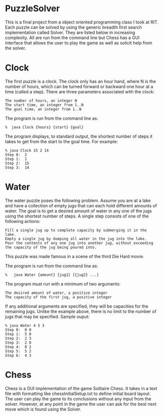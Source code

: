PuzzleSolver
============
This is a final project from a object oriented programming class I took at RIT. Each puzzle can be solved by using 
the generic breadth first search implementation called Solver. They are listed below in increasing complexity. All 
are run from the command line but Chess has a GUI interface that allows the user to play the game as well as solicit
help from the solver.

Clock
============
The first puzzle is a clock. The clock only has an hour hand, where N is the number of hours, which can be turned 
forward or backward one hour at a time (called a step). There are three parameters associated with the clock:

    The number of hours, an integer N
    The start time, an integer from 1..N
    The goal time, an integer from 1..N

The program is run from the command line as:

    %  java Clock {hours} {start} {goal}

The program displays, to standard output, the shortest number of steps it takes to get from the start to the goal
time. For example:

    % java Clock 15 2 14
    Step 0:  2
    Step 1:  1
    Step 2:  15
    Step 3:  14

Water
============
The water puzzle poses the following problem. Assume you are at a lake and have a collection of empty jugs that can
each hold different amounts of water. The goal is to get a desired amount of water in any one of the jugs using the
shortest number of steps. A single step consists of one of the following actions:

    Fill a single jug up to complete capacity by submerging it in the lake.
    Empty a single jug by dumping all water in the jug into the lake.
    Pour the contents of any one jug into another jug, without exceeding the capacity of the jug being poured into.
This puzzle was made famous in a scene of the third Die Hard movie.

The program is run from the command line as:

    %   java Water {amount} {jug1} [{jug2} ...]
    
The program must run with a minimum of two arguments:

    The desired amount of water, a positive integer
    The capacity of the first jug, a positive integer
    
If any additional arguments are specified, they will be capacities for the remaining jugs. Unlike the example above,
there is no limit to the number of jugs that may be specified. Sample ouput:

    % java Water 4 5 3
    Step 0:  0 0
    Step 1:  5 0
    Step 2:  2 3
    Step 3:  2 0
    Step 4:  0 2
    Step 5:  5 2
    Step 6:  4 3

Chess
============
Chess is a GUI implementation of the game Solitaire Chess. It takes in a text file with formatting like 
chessInitialSetup.txt to define initial board layout. The user can play the game to its conclusions without any input
from the solver. However, at any point in the game the user can ask for the best next move which is found using the
Solver.
